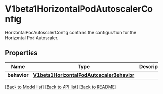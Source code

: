 # V1beta1HorizontalPodAutoscalerConfig

HorizontalPodAutoscalerConfig contains the configuration for the Horizontal Pod Autoscaler.
## Properties
Name | Type | Description | Notes
------------ | ------------- | ------------- | -------------
**behavior** | [**V1beta1HorizontalPodAutoscalerBehavior**](V1beta1HorizontalPodAutoscalerBehavior.md) |  | [optional] 

[[Back to Model list]](../README.md#documentation-for-models) [[Back to API list]](../README.md#documentation-for-api-endpoints) [[Back to README]](../README.md)


